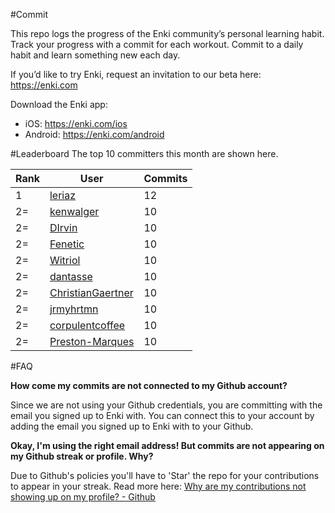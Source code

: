 #Commit

This repo logs the progress of the Enki community’s personal learning habit. Track your progress with a commit for each workout. Commit to a daily habit and learn something new each day.

If you’d like to try Enki, request an invitation to our beta here: https://enki.com

Download the Enki app: 
 - iOS: https://enki.com/ios
 - Android: https://enki.com/android

#Leaderboard
The top 10 committers this month are shown here.

| Rank | User | Commits |
|------|------|---------|
|1|[leriaz](https://github.com/leriaz)|12|
|2=|[kenwalger](https://github.com/kenwalger)|10|
|2=|[DIrvin](https://github.com/DIrvin)|10|
|2=|[Fenetic](https://github.com/Fenetic)|10|
|2=|[Witriol](https://github.com/Witriol)|10|
|2=|[dantasse](https://github.com/dantasse)|10|
|2=|[ChristianGaertner](https://github.com/ChristianGaertner)|10|
|2=|[jrmyhrtmn](https://github.com/jrmyhrtmn)|10|
|2=|[corpulentcoffee](https://github.com/corpulentcoffee)|10|
|2=|[Preston-Marques](https://github.com/Preston-Marques)|10|

#FAQ

**How come my commits are not connected to my Github account?**

Since we are not using your Github credentials, you are committing with the email you signed up to Enki with. You can connect this to your account by adding the email you signed up to Enki with to your Github.

**Okay, I'm using the right email address! But commits are not appearing on my Github streak or profile. Why?**

Due to Github's policies you'll have to 'Star' the repo for your contributions to appear in your streak. Read more here: [Why are my contributions not showing up on my profile? - Github](https://help.github.com/articles/why-are-my-contributions-not-showing-up-on-my-profile/)
